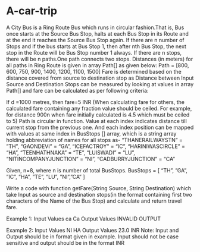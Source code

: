 # A-car-trip
A City Bus is a Ring Route Bus which runs in circular fashion.That is, Bus once starts at the Source Bus Stop, halts at each Bus Stop in its Route and at the end it reaches the Source Bus Stop again.
If there are n  number of Stops and if the bus starts at Bus Stop 1, then after nth Bus Stop, the next stop in the Route will be Bus Stop number 1 always.
If there are n stops, there will be n paths.One path connects two stops. Distances (in meters) for all paths in Ring Route is given in array Path[] as given below:
Path = [800, 600, 750, 900, 1400, 1200, 1100, 1500]
Fare is determined based on the distance covered from source to destination stop as  Distance between Input Source and Destination Stops can be measured by looking at values in array Path[] and fare can be calculated as per following criteria:

If d =1000 metres, then fare=5 INR
(When calculating fare for others, the calculated fare containing any fraction value should be ceiled. For example, for distance 900n when fare initially calculated is 4.5 which must be ceiled to 5)
Path is circular in function. Value at each index indicates distance till current stop from the previous one. And each index position can be mapped with values at same index in BusStops [] array, which is a string array holding abbreviation of names for all stops as-
“THANERAILWAYSTN” = ”TH”, “GAONDEVI” = “GA”, “ICEFACTROY” = “IC”, “HARINIWASCIRCLE” = “HA”, “TEENHATHNAKA” = “TE”, “LUISWADI” = “LU”, “NITINCOMPANYJUNCTION” = “NI”, “CADBURRYJUNCTION” = “CA”

Given, n=8, where n is number of total BusStops.
BusStops = [ “TH”, ”GA”, ”IC”, ”HA”, ”TE”, ”LU”, ”NI”,”CA” ]

Write a code with function getFare(String Source, String Destination) which take Input as source and destination stops(in the format containing first two characters of the Name of the Bus Stop) and calculate and return travel fare.

Example 1:
Input Values
ca
Ca
Output Values
INVALID OUTPUT

Example 2:
Input Values
NI
HA
Output Values
23.0 INR
Note: Input and Output should be in format given in example.
Input should not be case sensitive and output should be in the format   INR
